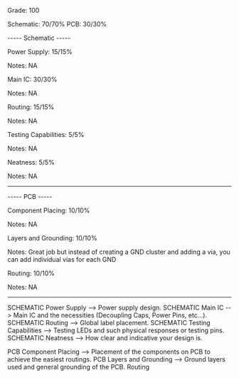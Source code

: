 Grade: 100

Schematic: 70/70%
PCB: 30/30%



----- Schematic -----

Power Supply: 15/15%

Notes: NA


Main IC: 30/30%

Notes: NA


Routing: 15/15%

Notes: NA


Testing Capabilities: 5/5%

Notes: NA


Neatness: 5/5%

Notes: NA

--------------------


----- PCB -----

Component Placing: 10/10%

Notes: NA


Layers and Grounding: 10/10%

Notes: Great job but instead of creating a GND cluster and adding a via, you can add individual vias for each GND


Routing: 10/10%

Notes: NA

--------------------


SCHEMATIC Power Supply --> Power supply design.
SCHEMATIC Main IC --> Main IC and the necessities (Decoupling Caps, Power Pins, etc...).
SCHEMATIC Routing --> Global label placement.
SCHEMATIC Testing Capabilities --> Testing LEDs and such physical responses or testing pins.
SCHEMATIC Neatness --> How clear and indicative your design is.

PCB Component Placing --> Placement of the components on PCB to achieve the easiest routings.
PCB Layers and Grounding --> Ground layers used and general grounding of the PCB.
Routing 
